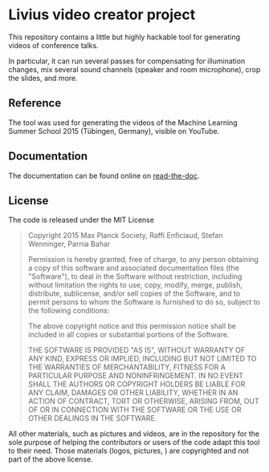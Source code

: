# Livius video creator project

This repository contains a little but highly hackable tool for generating videos of conference talks.

In particular, it can run several passes for compensating for illumination changes, mix several sound
channels (speaker and room microphone), crop the slides, and more.

## Reference

The tool was used for generating the videos of the Machine Learning Summer School 2015 (Tübingen, Germany),
visible on YouTube.

## Documentation

The documentation can be found online on [read-the-doc](http://livius.readthedocs.io/en/latest/).

## License

The code is released under the MIT License

> Copyright 2015 Max Planck Society, Raffi Enficiaud, Stefan Wenninger, Parnia Bahar
>
> Permission is hereby granted, free of charge, to any person obtaining a copy of this software and associated documentation files (the "Software"),
> to deal in the Software without restriction, including without limitation the rights to use, copy, modify, merge, publish, distribute, sublicense,
> and/or sell copies of the Software, and to permit persons to whom the Software is furnished to do so, subject to the following conditions:
>
> The above copyright notice and this permission notice shall be included in all copies or substantial portions of the Software.
>
> THE SOFTWARE IS PROVIDED "AS IS", WITHOUT WARRANTY OF ANY KIND, EXPRESS OR IMPLIED, INCLUDING BUT NOT LIMITED TO THE WARRANTIES OF MERCHANTABILITY,
> FITNESS FOR A PARTICULAR PURPOSE AND NONINFRINGEMENT. IN NO EVENT SHALL THE AUTHORS OR COPYRIGHT HOLDERS BE LIABLE FOR ANY CLAIM, DAMAGES OR OTHER
> LIABILITY, WHETHER IN AN ACTION OF CONTRACT, TORT OR OTHERWISE, ARISING FROM, OUT OF OR IN CONNECTION WITH THE SOFTWARE OR THE USE OR OTHER DEALINGS
> IN THE SOFTWARE.

All other materials, such as pictures and videos, are in the repository for the sole purpose of
helping the contributors or users of the code adapt this tool to their need. Those materials
(logos, pictures, ) are copyrighted and not part of the above license.